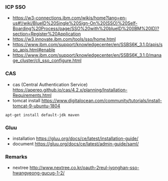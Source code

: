 ### ICP SSO
- https://w3-connections.ibm.com/wikis/home?lang=en-us#!/wiki/BlueID%20Single%20Sign-On%20(SSO)%20Self-Boarding%20Process/page/SSO%20with%20blueID%20(IBM%20ID)?section=Register%20Application
- https://w3.innovate.ibm.com/tools/sso/home.html
- https://www.ibm.com/support/knowledgecenter/en/SSBS6K_3.1.0/apis/sso_apis.html#enable
- https://www.ibm.com/support/knowledgecenter/en/SSBS6K_3.1.0/manage_cluster/cli_sso_configure.html

### CAS
- cas (Central Authentication Service)  https://apereo.github.io/cas/4.2.x/planning/Installation-Requirements.html  
- tomcat install         https://www.digitalocean.com/community/tutorials/install-tomcat-9-ubuntu-1804  
~~~
apt-get install default-jdk maven
~~~

### Gluu
- installation	https://gluu.org/docs/ce/latest/installation-guide/  
- document	https://gluu.org/docs/ce/latest/admin-guide/saml/  
 
### Remarks
- nextree	http://www.nextree.co.kr/oauth-2reul-iyonghan-sso-hwangyeong-gucug-1-2/  
